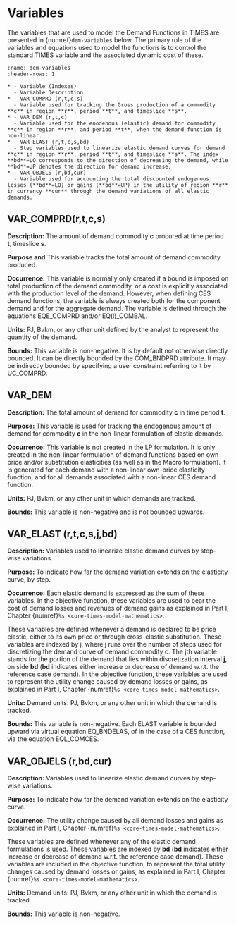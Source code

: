 # Variables

The variables that are used to model the Demand Functions in TIMES are presented in {numref}`dem-variables` below. The primary role of the variables and equations used to model the functions is to control the standard TIMES variable and the associated dynamic cost of these.

```{list-table} Model variables employed in demand functions.
:name: dem-variables
:header-rows: 1

* - Variable (Indexes)
  - Variable Description
* - VAR_COMPRD (r,t,c,s)
  - Variable used for tracking the Gross production of a commodity **c** in region **r**, period **t**, and timeslice **s**.
* - VAR_DEM (r,t,c)
  - Variable used for the enodenous (elastic) demand for commodity **c** in region **r**, and period **t**, when the demand function is non-linear.
* - VAR_ELAST (r,t,c,s,bd)
  - Step variables used to linearize elastic demand curves for demand **c** in region **r**, period **t**, and timeslice **s**. The index **bd**=LO corresponds to the direction of decreasing the demand, while **bd**=UP denotes the direction for demand increase.
* - VAR_OBJELS (r,bd,cur)
  - Variable used for accounting the total discounted endogenous losses (**bd**=LO) or gains (**bd**=UP) in the utility of region **r** in currency **cur** through the demand variations of all elastic demands.
```

## VAR_COMPRD(r,t,c,s)

**Description:** The amount of demand commodity **c** procured at time period **t**, timeslice **s**.

**Purpose and** This variable tracks the total amount of demand commodity produced.

**Occurrence:** This variable is normally only created if a bound is imposed on total production of the demand commodity, or a cost is explicitly associated with the production level of the demand. However, when defining CES demand functions, the variable is always created both for the component demand and for the aggregate demand. The variable is defined through the equations EQE_COMPRD and/or EQ(l)\_COMBAL.

**Units:** PJ, Bvkm, or any other unit defined by the analyst to represent the quantity of the demand.

**Bounds:** This variable is non-negative. It is by default not otherwise directly bounded. It can be directly bounded by the COM_BNDPRD attribute. It may be indirectly bounded by specifying a user constraint referring to it by UC_COMPRD.

## VAR_DEM

**Description:** The total amount of demand for commodity **c** in time period **t**.

**Purpose:** This variable is used for tracking the endogenous amount of demand for commodity **c** in the non-linear formulation of elastic demands.

**Occurrence:** This variable is not created in the LP formulation. It is only created in the non-linear formulation of demand functions based on own-price and/or substitution elasticities (as well as in the Macro formulation). It is generated for each demand with a non-linear own-price elasticity function, and for all demands associated with a non-linear CES demand function.

**Units:** PJ, Bvkm, or any other unit in which demands are tracked.

**Bounds:** This variable is non-negative and is not bounded upwards.

## VAR_ELAST (r,t,c,s,j,bd)

**Description:** Variables used to linearize elastic demand curves by step-wise variations.

**Purpose:** To indicate how far the demand variation extends on the elasticity curve, by step.

**Occurrence:** Each elastic demand is expressed as the sum of these variables. In the objective function, these variables are used to bear the cost of demand losses and revenues of demand gains as explained in Part I, Chapter {numref}`%s <core-times-model-mathematics>`.

These variables are defined whenever a demand is declared to be price elastic, either to its own price or through cross-elastic substitution. These variables are indexed by j, where j runs over the number of steps used for discretizing the demand curve of demand commodity c. The jth variable stands for the portion of the demand that lies within discretization interval **j**, on side **bd** (**bd** indicates either increase or decrease of demand w.r.t. the reference case demand). In the objective function, these variables are used to represent the utility change caused by demand losses or gains, as explained in Part I, Chapter {numref}`%s <core-times-model-mathematics>`.

**Units:** Demand units: PJ, Bvkm, or any other unit in which the demand is tracked.

**Bounds:** This variable is non-negative. Each ELAST variable is bounded upward via virtual equation EQ_BNDELAS, of in the case of a CES function, via the equation EQL_COMCES.

## VAR_OBJELS (r,bd,cur)

**Description:** Variables used to linearize elastic demand curves by step-wise variations.

**Purpose:** To indicate how far the demand variation extends on the elasticity curve.

**Occurrence:** The utility change caused by all demand losses and gains as explained in Part I, Chapter {numref}`%s <core-times-model-mathematics>`.

These variables are defined whenever any of the elastic demand formulations is used. These variables are indexed by **bd** (**bd** indicates either increase or decrease of demand w.r.t. the reference case demand). These variables are included in the objective function, to represent the total utility changes caused by demand losses or gains, as explained in Part I, Chapter {numref}`%s <core-times-model-mathematics>`.

**Units:** Demand units: PJ, Bvkm, or any other unit in which the demand is tracked.

**Bounds:** This variable is non-negative.
